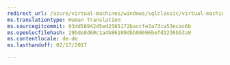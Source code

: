 ```yaml
---
redirect_url: /azure/virtual-machines/windows/sqlclassic/virtual-machines-windows-classic-sql-connect
ms.translationtype: Human Translation
ms.sourcegitcommit: 03dd58942d5ed2585172baccfe3a73ca53ecac6b
ms.openlocfilehash: 29bde8d60c1a4b86109dbb08696befd3236b53a9
ms.contentlocale: de-de
ms.lasthandoff: 02/17/2017

---
```

